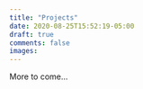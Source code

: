 ```yaml
---
title: "Projects"
date: 2020-08-25T15:52:19-05:00
draft: true
comments: false
images:
---
```


More to come...